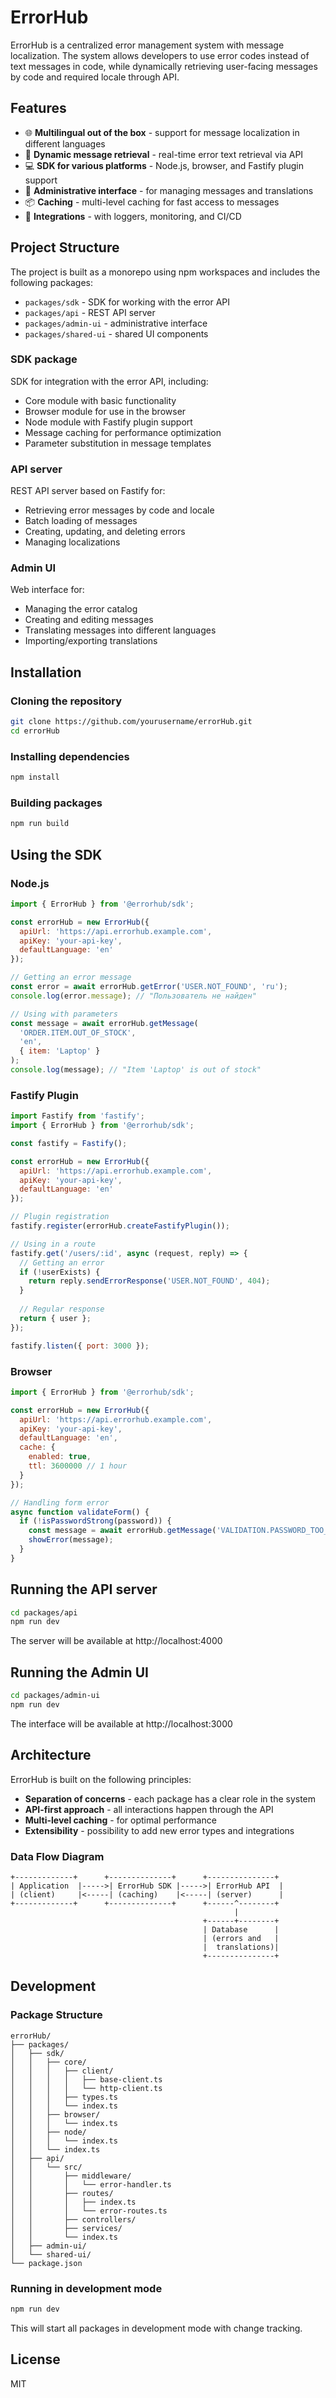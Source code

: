 # ErrorHub

ErrorHub is a centralized error management system with message localization. The system allows developers to use error codes instead of text messages in code, while dynamically retrieving user-facing messages by code and required locale through API.

## Features

- 🌐 **Multilingual out of the box** - support for message localization in different languages
- 🔄 **Dynamic message retrieval** - real-time error text retrieval via API
- 💻 **SDK for various platforms** - Node.js, browser, and Fastify plugin support
- 🧰 **Administrative interface** - for managing messages and translations
- 📦 **Caching** - multi-level caching for fast access to messages
- 🔌 **Integrations** - with loggers, monitoring, and CI/CD

## Project Structure

The project is built as a monorepo using npm workspaces and includes the following packages:

- `packages/sdk` - SDK for working with the error API
- `packages/api` - REST API server
- `packages/admin-ui` - administrative interface
- `packages/shared-ui` - shared UI components



### SDK package

SDK for integration with the error API, including:

- Core module with basic functionality
- Browser module for use in the browser
- Node module with Fastify plugin support
- Message caching for performance optimization
- Parameter substitution in message templates

### API server

REST API server based on Fastify for:

- Retrieving error messages by code and locale
- Batch loading of messages
- Creating, updating, and deleting errors
- Managing localizations

### Admin UI

Web interface for:

- Managing the error catalog
- Creating and editing messages
- Translating messages into different languages
- Importing/exporting translations

## Installation

### Cloning the repository

```bash
git clone https://github.com/yourusername/errorHub.git
cd errorHub
```

### Installing dependencies

```bash
npm install
```

### Building packages

```bash
npm run build
```

## Using the SDK

### Node.js

```javascript
import { ErrorHub } from '@errorhub/sdk';

const errorHub = new ErrorHub({
  apiUrl: 'https://api.errorhub.example.com',
  apiKey: 'your-api-key',
  defaultLanguage: 'en'
});

// Getting an error message
const error = await errorHub.getError('USER.NOT_FOUND', 'ru');
console.log(error.message); // "Пользователь не найден"

// Using with parameters
const message = await errorHub.getMessage(
  'ORDER.ITEM.OUT_OF_STOCK', 
  'en', 
  { item: 'Laptop' }
);
console.log(message); // "Item 'Laptop' is out of stock"
```

### Fastify Plugin

```javascript
import Fastify from 'fastify';
import { ErrorHub } from '@errorhub/sdk';

const fastify = Fastify();

const errorHub = new ErrorHub({
  apiUrl: 'https://api.errorhub.example.com',
  apiKey: 'your-api-key',
  defaultLanguage: 'en'
});

// Plugin registration
fastify.register(errorHub.createFastifyPlugin());

// Using in a route
fastify.get('/users/:id', async (request, reply) => {
  // Getting an error
  if (!userExists) {
    return reply.sendErrorResponse('USER.NOT_FOUND', 404);
  }
  
  // Regular response
  return { user };
});

fastify.listen({ port: 3000 });
```

### Browser

```javascript
import { ErrorHub } from '@errorhub/sdk';

const errorHub = new ErrorHub({
  apiUrl: 'https://api.errorhub.example.com',
  apiKey: 'your-api-key',
  defaultLanguage: 'en',
  cache: {
    enabled: true,
    ttl: 3600000 // 1 hour
  }
});

// Handling form error
async function validateForm() {
  if (!isPasswordStrong(password)) {
    const message = await errorHub.getMessage('VALIDATION.PASSWORD_TOO_WEAK');
    showError(message);
  }
}
```

## Running the API server

```bash
cd packages/api
npm run dev
```

The server will be available at http://localhost:4000

## Running the Admin UI

```bash
cd packages/admin-ui
npm run dev
```

The interface will be available at http://localhost:3000

## Architecture

ErrorHub is built on the following principles:

- **Separation of concerns** - each package has a clear role in the system
- **API-first approach** - all interactions happen through the API
- **Multi-level caching** - for optimal performance
- **Extensibility** - possibility to add new error types and integrations

### Data Flow Diagram

```
+-------------+      +--------------+      +---------------+
| Application  |----->| ErrorHub SDK |----->| ErrorHub API  |
| (client)     |<-----| (caching)    |<-----| (server)      |
+-------------+      +--------------+      +------^--------+
                                                  |
                                           +------+--------+
                                           | Database      |
                                           | (errors and   |
                                           |  translations)|
                                           +---------------+
```

## Development

### Package Structure

```
errorHub/
├── packages/
│   ├── sdk/
│   │   ├── core/
│   │   │   ├── client/
│   │   │   │   ├── base-client.ts
│   │   │   │   └── http-client.ts
│   │   │   ├── types.ts
│   │   │   └── index.ts
│   │   ├── browser/
│   │   │   └── index.ts
│   │   ├── node/
│   │   │   └── index.ts
│   │   └── index.ts
│   ├── api/
│   │   └── src/
│   │       ├── middleware/
│   │       │   └── error-handler.ts
│   │       ├── routes/
│   │       │   ├── index.ts
│   │       │   └── error-routes.ts
│   │       ├── controllers/
│   │       ├── services/
│   │       └── index.ts
│   ├── admin-ui/
│   └── shared-ui/
└── package.json
```

### Running in development mode

```bash
npm run dev
```

This will start all packages in development mode with change tracking.

## License

MIT 